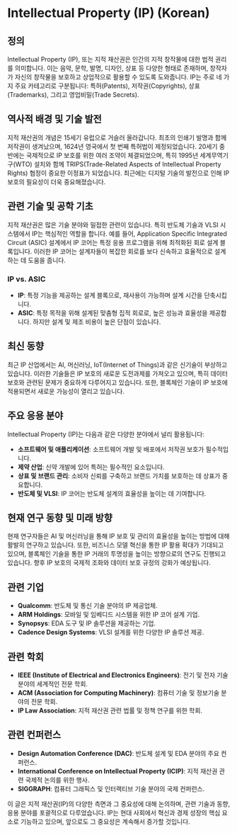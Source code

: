 # Intellectual Property (IP) (Korean)

## 정의

Intellectual Property (IP), 또는 지적 재산권은 인간의 지적 창작물에 대한 법적 권리를 의미합니다. 이는 음악, 문학, 발명, 디자인, 상표 등 다양한 형태로 존재하며, 창작자가 자신의 창작물을 보호하고 상업적으로 활용할 수 있도록 도와줍니다. IP는 주로 네 가지 주요 카테고리로 구분됩니다: 특허(Patents), 저작권(Copyrights), 상표(Trademarks), 그리고 영업비밀(Trade Secrets).

## 역사적 배경 및 기술 발전

지적 재산권의 개념은 15세기 유럽으로 거슬러 올라갑니다. 최초의 인쇄기 발명과 함께 저작권이 생겨났으며, 1624년 영국에서 첫 번째 특허법이 제정되었습니다. 20세기 중반에는 국제적으로 IP 보호를 위한 여러 조약이 체결되었으며, 특히 1995년 세계무역기구(WTO) 설치와 함께 TRIPS(Trade-Related Aspects of Intellectual Property Rights) 협정이 중요한 이정표가 되었습니다. 최근에는 디지털 기술의 발전으로 인해 IP 보호의 필요성이 더욱 중요해졌습니다.

## 관련 기술 및 공학 기초

지적 재산권은 많은 기술 분야와 밀접한 관련이 있습니다. 특히 반도체 기술과 VLSI 시스템에서 IP는 핵심적인 역할을 합니다. 예를 들어, Application Specific Integrated Circuit (ASIC) 설계에서 IP 코어는 특정 응용 프로그램을 위해 최적화된 회로 설계 블록입니다. 이러한 IP 코어는 설계자들이 복잡한 회로를 보다 신속하고 효율적으로 설계하는 데 도움을 줍니다.

### IP vs. ASIC

- **IP**: 특정 기능을 제공하는 설계 블록으로, 재사용이 가능하며 설계 시간을 단축시킵니다.
- **ASIC**: 특정 목적을 위해 설계된 맞춤형 집적 회로로, 높은 성능과 효율성을 제공합니다. 하지만 설계 및 제조 비용이 높은 단점이 있습니다.

## 최신 동향

최근 IP 산업에서는 AI, 머신러닝, IoT(Internet of Things)과 같은 신기술이 부상하고 있습니다. 이러한 기술들은 IP 보호의 새로운 도전과제를 가져오고 있으며, 특히 데이터 보호와 관련된 문제가 중요하게 다루어지고 있습니다. 또한, 블록체인 기술이 IP 보호에 적용되면서 새로운 가능성이 열리고 있습니다.

## 주요 응용 분야

Intellectual Property (IP)는 다음과 같은 다양한 분야에서 널리 활용됩니다:

- **소프트웨어 및 애플리케이션**: 소프트웨어 개발 및 배포에서 저작권 보호가 필수적입니다.
- **제약 산업**: 신약 개발에 있어 특허는 필수적인 요소입니다.
- **상표 및 브랜드 관리**: 소비자 신뢰를 구축하고 브랜드 가치를 보호하는 데 상표가 중요합니다.
- **반도체 및 VLSI**: IP 코어는 반도체 설계의 효율성을 높이는 데 기여합니다.

## 현재 연구 동향 및 미래 방향

현재 연구자들은 AI 및 머신러닝을 통해 IP 보호 및 관리의 효율성을 높이는 방법에 대해 활발히 연구하고 있습니다. 또한, 비즈니스 모델 혁신을 통한 IP 활용 확대가 기대되고 있으며, 블록체인 기술을 통한 IP 거래의 투명성을 높이는 방향으로의 연구도 진행되고 있습니다. 향후 IP 보호의 국제적 조화와 데이터 보호 규정의 강화가 예상됩니다.

## 관련 기업

- **Qualcomm**: 반도체 및 통신 기술 분야의 IP 제공업체.
- **ARM Holdings**: 모바일 및 임베디드 시스템을 위한 IP 코어 설계 기업.
- **Synopsys**: EDA 도구 및 IP 솔루션을 제공하는 기업.
- **Cadence Design Systems**: VLSI 설계를 위한 다양한 IP 솔루션 제공.

## 관련 학회

- **IEEE (Institute of Electrical and Electronics Engineers)**: 전기 및 전자 기술 분야의 세계적인 전문 학회.
- **ACM (Association for Computing Machinery)**: 컴퓨터 기술 및 정보기술 분야의 전문 학회.
- **IP Law Association**: 지적 재산권 관련 법률 및 정책 연구를 위한 학회.

## 관련 컨퍼런스

- **Design Automation Conference (DAC)**: 반도체 설계 및 EDA 분야의 주요 컨퍼런스.
- **International Conference on Intellectual Property (ICIP)**: 지적 재산권 관련 국제적 논의를 위한 행사.
- **SIGGRAPH**: 컴퓨터 그래픽스 및 인터랙티브 기술 분야의 국제 컨퍼런스.

이 글은 지적 재산권(IP)의 다양한 측면과 그 중요성에 대해 논의하며, 관련 기술과 동향, 응용 분야를 포괄적으로 다루었습니다. IP는 현대 사회에서 혁신과 경제 성장의 핵심 요소로 기능하고 있으며, 앞으로도 그 중요성은 계속해서 증가할 것입니다.